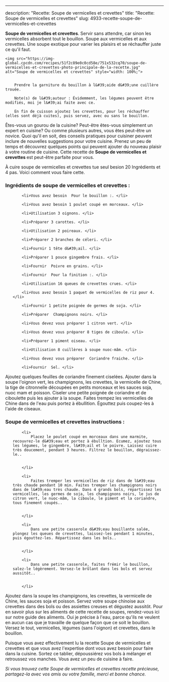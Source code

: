 ---
description: "Recette: Soupe de vermicelles et crevettes"
title: "Recette: Soupe de vermicelles et crevettes"
slug: 4933-recette-soupe-de-vermicelles-et-crevettes

<p>
	<strong>Soupe de vermicelles et crevettes</strong>. 
	Servir sans attendre, car sinon les vermicelles absorbent tout le bouillon. Soupe aux vermicelles et aux crevettes. Une soupe exotique pour varier les plaisirs et se réchauffer juste ce qu&#39;il faut.
</p>
<p>
	
	<img src="https://img-global.cpcdn.com/recipes/51f2c89e0c0cd58e/751x532cq70/soupe-de-vermicelles-et-crevettes-photo-principale-de-la-recette.jpg" alt="Soupe de vermicelles et crevettes" style="width: 100%;">
	
	
		Prendre la garniture du bouillon à l&#39;aide d&#39;une cuillère trouée.
	
		Note(s) de l&#39;auteur : Évidemment, les légumes peuvent être modifiés, moi je l&#39;ai faite avec ce.
	
		En fin de cuisson ajoutez les crevettes, pour les réchauffer (elles sont déjà cuites), puis servez, avec ou sans le bouillon.
	
</p>

Êtes-vous un gourou de la cuisine? Peut-être êtes-vous simplement un expert en cuisine? Ou comme plusieurs autres, vous êtes peut-être un novice. Quoi qu'il en soit, des conseils pratiques pour cuisiner peuvent inclure de nouvelles suggestions pour votre cuisine. Prenez un peu de temps et découvrez quelques points qui peuvent ajouter du nouveau plaisir à votre routine de cuisine. Cette recette de <strong> Soupe de vermicelles et crevettes </strong> est peut-être parfaite pour vous.

<!--inarticleads1-->

À cuire soupe de vermicelles et crevettes tue seul besion 20 Ingrédients et 4 pas. Voici comment vous faire cette.

<h3>Ingrédients de soupe de vermicelles et crevettes :</h3>

<ol>
	
		<li>Vous avez besoin  Pour le bouillon :. </li>
	
		<li>Vous avez besoin 1 poulet coupé en morceaux. </li>
	
		<li>Utilisation 3 oignons. </li>
	
		<li>Préparer 3 carottes. </li>
	
		<li>Utilisation 2 poireaux. </li>
	
		<li>Préparer 2 branches de céleri. </li>
	
		<li>Fournir 1 tête d&#39;ail. </li>
	
		<li>Préparer 1 pouce gingembre frais. </li>
	
		<li>Fournir  Poivre en grains. </li>
	
		<li>Fournir  Pour la finition :. </li>
	
		<li>Utilisation 16 queues de crevettes crues. </li>
	
		<li>Vous avez besoin 1 paquet de vermicelles de riz pour 4. </li>
	
		<li>Fournir 1 petite poignée de germes de soja. </li>
	
		<li>Préparer  Champignons noirs. </li>
	
		<li>Vous devez vous préparer 1 citron vert. </li>
	
		<li>Vous devez vous préparer 8 tiges de ciboule. </li>
	
		<li>Préparer 1 piment oiseau. </li>
	
		<li>Utilisation 8 cuillères à soupe nuoc-mâm. </li>
	
		<li>Vous devez vous préparer  Coriandre fraiche. </li>
	
		<li>Fournir  Sel. </li>
	
</ol>

Ajoutez quelques feuilles de coriandre finement ciselées. Ajouter dans la soupe l&#39;oignon vert, les champignons, les crevettes, la vermicelle de Chine, la tige de citronnelle découpées en petits morceaux et les sauces soja, nuoc mam et poisson. Ciseler une petite poignée de coriandre et de ciboulette puis les ajouter à la soupe. Faites trempez les vermicelles de Chine dans de l&#39;eau puis portez à ébullition. Égouttez puis coupez-les à l&#39;aide de ciseaux. 

<!--inarticleads2-->

<h3>Soupe de vermicelles et crevettes instructions :</h3>

<ol>
	
		<li>
			Placez le poulet coupé en morceaux dans une marmite, recouvrez-le d&#39;eau et portez à ébulltion. Ecumez, ajoutez tous les légumes, le gingembre, l&#39;ail et le poivre. Laissez cuire très doucement, pendant 3 heures. Filtrez le bouillon, dégraissez-le..
			
			
		</li>
	
		<li>
			Faites tremper les vermicelles de riz dans de l&#39;eau très chaude pendant 10 min. Faites tremper les champignons noirs dans de l&#39;eau très chaude. Dans 4 grands bols, répartissez les vermicelles, les germes de soja, les champignons noirs, le jus de citron vert, le nuoc-mâm, la ciboule, le piment et la coriandre, tous finement coupés..
			
			
		</li>
	
		<li>
			Dans une petite casserole d&#39;eau bouillante salée, plongez les queues de crevettes, laissez-les pendant 1 minutes, puis égouttez-les. Répartissez dans les bols..
			
			
		</li>
	
		<li>
			Dans une petite casserole, faites frémir le bouillon, salez-le légèrement. Versez-le brûlant dans les bols et servez aussitôt..
			
			
		</li>
	
</ol>

Ajoutez dans la soupe les champignons, les crevettes, la vermicelle de Chine, les sauces soja et poisson. Servez votre soupe chinoise aux crevettes dans des bols ou des assiettes creuses et dégustez aussitôt. Pour en savoir plus sur les aliments de cette recette de soupes, rendez-vous ici sur notre guide des aliments. Oui je précise à l&#39;eau, parce qu&#39;ils ne veulent en aucun cas que je travaille de quelque façon que ce soit le bouillon. Versez le tout, vermicelles, légumes (sans l&#39;oignon) et crevettes, dans le bouillon. 

<!--inarticleads1-->

<p>
Puisque vous avez effectivement lu la recette Soupe de vermicelles et crevettes et que vous avez l'expertise dont vous avez besoin pour faire dans la cuisine. Sortez ce tablier, dépoussiérez vos bols à mélanger et retroussez vos manches. Vous avez un peu de cuisine à faire.
</p>

<p>
<i>Si vous trouvez cette Soupe de vermicelles et crevettes recette précieuse, partagez-la avec vos amis ou votre famille, merci et bonne chance.</i>
</p>
